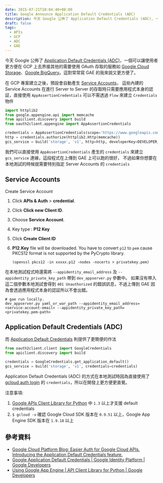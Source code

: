 ```yaml
---
date: 2015-07-21T10:04:40+08:00
title: Google Announce Application Default Credentials (ADC)
description: 今天 Google 公佈了 Application Default Credentials (ADC), 一個可以讓使用者更方便在 GCP 上去界接其他的需要使用 OAuth 存取的服務
draft: false
tags:
  - APIs
  - GCP
  - ADC
  - GAE
---
```


<!--more-->

今天 Google 公佈了 [Application Default Credentials (ADC)](http://googlecloudplatform.blogspot.tw/2015/07/Easier-Auth-for-Google-Cloud-APIs-Introducing-the-Application-Default-Credentials-feature.html)，一個可以讓使用者更方便在 GCP 上去界接其他的需要使用 OAuth 存取的服務如 [Google Cloud Storage](https://cloud-dot-devsite.googleplex.com/storage)、[Google BigQuery](https://cloud-dot-devsite.googleplex.com/bigquery)。這對常常寫 GAE 的我來說又更方便了。

在 GCP 專案建立之後，預設會自動產生 [Service Accounts](https://developers.google.com/accounts/docs/OAuth2ServiceAccount)，
這些內建的 Service Accounts 在進行 Server to Server 的存取時只需要應用程式本身的認証，直接使用 `AppAssertionCredentials` 可以不需透過 `Flow` 來建立 `Credentials`物件


```python
import httplib2
from google.appengine.api import memcache
from apiclient.discovery import build
from oauth2client.appengine import AppAssertionCredentials

credentials = AppAssertionCredentials(scope='https://www.googleapis.com/auth/devstorage.full_control')
http = credentials.authorize(httplib2.Http(memcache))
gcs_service = build('storage', 'v1', http=http, developerKey=DEVELOPER_KEY)
```

我們可以直接使用 `AppAssertionCredentials` 產生的 `credentials` 來建立 `gcs_service` 連線，這段程式在上傳到 GAE 上可以跑的很好，
不過如果你想要在本地測試的時候就需要特別指定 Server Accounts 的 `credentials`

## Service Accounts

Create Service Account

1.	Click **APIs & Auth** > **credential**.
2.	Click **Click new Client ID**.
3.	Choose **Service Account**.
4.	Key type : **P12 Key**
5.	Click **Create Client ID**
6.	**P12.Key** file will be downloaded. You have to convert `p12` to `pem` cause PKCS12 format is not supported by the PyCrypto library.

	```shell
	(openssl pkcs12 -in xxxxx.p12 -nodes -nocerts > privatekey.pem)
	```

在本地測試程式時還需將 `--appidentity_email_address` 及 `--appidentity_private_key_path` 帶到 `dev_appserver.py` 參數中。
如果沒有帶入這二個參數本地測試會得到 `401 Unauthorized` 的錯誤訊息，不過上傳到 GAE 因為會透過應用程式本身的認証所以不會出錯。

```shell
# gae run locally.
dev_appserver.py yaml_or_war_path --appidentity_email_address=<service-account-email> --appidentity_private_key_path=<privatekey.pem-path>
```

## Application Default Credentials (ADC)

而 [Application Default Credentials](https://developers.google.com/identity/protocols/application-default-credentials) 則提供了更簡便的作法

```python
from oauth2client.client import GoogleCredentials
from apiclient.discovery import build

credentials = GoogleCredentials.get_application_default()
gcs_service = build('storage', 'v1', credentials=credentials)
```

Application Default Credentials (ADC) 的方式在本地測試時因為直接使用了 [gcloud auth login](https://cloud.google.com/sdk/gcloud/reference/auth/login) 的 `credentials`，所以在開發上更方便更直覺。

注意事項:

1. [Google APIs Client Library for Python](https://developers.google.com/api-client-library/python/) 中 `1.3` 以上才支援 default credentials
2. `$ gcloud -v` 確認 Google Cloud SDK 版本在 `0.9.51` 以上，Google App Engine SDK 版本在 `1.9.18` 以上

## 參考資料
- [Google Cloud Platform Blog: Easier Auth for Google Cloud APIs. Introducing the Application Default Credentials feature.](http://googlecloudplatform.blogspot.tw/2015/07/Easier-Auth-for-Google-Cloud-APIs-Introducing-the-Application-Default-Credentials-feature.html)
- [Google Application Default Credentials   |   Google Identity Platform   |   Google Developers](https://developers.google.com/identity/protocols/application-default-credentials)
- [Using Google App Engine   |   API Client Library for Python   |   Google Developers](https://developers.google.com/api-client-library/python/guide/google_app_engine)
